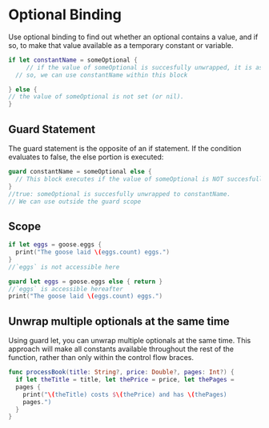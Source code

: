 # Optional Binding

Use optional binding to find out whether an optional contains a value, and if so, to make that value available as a temporary constant or variable.

```swift
if let constantName = someOptional {
     // if the value of someOptional is succesfully unwrapped, it is assigned to constantName
  // so, we can use constantName within this block

} else {
// the value of someOptional is not set (or nil).
}
```

## Guard Statement

The guard statement is the opposite of an if statement. If the condition evaluates to false, the else portion is executed:

```swift
guard constantName = someOptional else {
  // This block executes if the value of someOptional is NOT succesfully unwrapped
}
//true: someOptional is succesfully unwrapped to constantName.
// We can use outside the guard scope
```

## Scope

```swift
if let eggs = goose.eggs {
  print("The goose laid \(eggs.count) eggs.")
}
//`eggs` is not accessible here
```

```swift
guard let eggs = goose.eggs else { return }
//`eggs` is accessible hereafter
print("The goose laid \(eggs.count) eggs.")
```

## Unwrap multiple optionals at the same time

Using guard let, you can unwrap multiple optionals at the same time. This approach will make all constants available throughout the rest of the function, rather than only within the control flow braces.

```swift
func processBook(title: String?, price: Double?, pages: Int?) {
  if let theTitle = title, let thePrice = price, let thePages = 
  pages {
    print("\(theTitle) costs $\(thePrice) and has \(thePages) 
    pages.")
  }
}
```